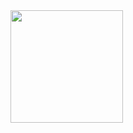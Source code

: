 <img height="180em" src="https://github-readme-stats.vercel.app/api?username=henryrjung&show_icons=true&hide_border=true&&count_private=true&include_all_commits=true" />
